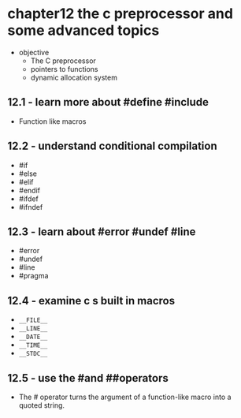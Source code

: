 # chapter12 the c preprocessor and some advanced topics

- objective
  - The C preprocessor
  - pointers to functions
  - dynamic allocation system

## 12.1 - learn more about #define #include

- Function like macros

## 12.2 - understand conditional compilation

- #if
- #else
- #elif
- #endif
- #ifdef
- #ifndef

## 12.3 - learn about #error #undef #line

- #error
- #undef
- #line
- #pragma

## 12.4 - examine c s built in macros

- `__FILE__`
- `__LINE__`
- `__DATE__`
- `__TIME__`
- `__STDC__`

## 12.5 - use the #and ##operators

- The # operator turns the argument of a function-like macro into a quoted string.
